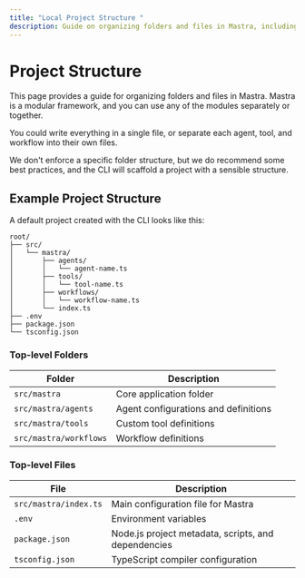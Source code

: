 ```yaml
---
title: "Local Project Structure "
description: Guide on organizing folders and files in Mastra, including best practices and recommended structures.
---
```



# Project Structure

This page provides a guide for organizing folders and files in Mastra. Mastra is a modular framework, and you can use any of the modules separately or together.

You could write everything in a single file, or separate each agent, tool, and workflow into their own files.

We don't enforce a specific folder structure, but we do recommend some best practices, and the CLI will scaffold a project with a sensible structure.

## Example Project Structure

A default project created with the CLI looks like this:

```
root/
├── src/
│   └── mastra/
│       ├── agents/
│       │   └── agent-name.ts
│       ├── tools/
│       │   └── tool-name.ts
│       ├── workflows/
│       │   └── workflow-name.ts
│       └── index.ts
├── .env
├── package.json
└── tsconfig.json
```

### Top-level Folders

| Folder                 | Description                          |
| ---------------------- | ------------------------------------ |
| `src/mastra`           | Core application folder              |
| `src/mastra/agents`    | Agent configurations and definitions |
| `src/mastra/tools`     | Custom tool definitions              |
| `src/mastra/workflows` | Workflow definitions                 |

### Top-level Files

| File                  | Description                                         |
| --------------------- | --------------------------------------------------- |
| `src/mastra/index.ts` | Main configuration file for Mastra                  |
| `.env`                | Environment variables                               |
| `package.json`        | Node.js project metadata, scripts, and dependencies |
| `tsconfig.json`       | TypeScript compiler configuration                   |
